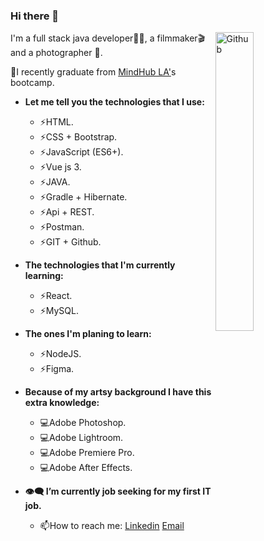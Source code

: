 ### Hi there 👋

<img width="35%" align="right" alt="Github" src="https://steamuserimages-a.akamaihd.net/ugc/1631947648964785474/81CBA15178466DD47195A239232202E78987B714/?imw=637&imh=358&ima=fit&impolicy=Letterbox&imcolor=%23000000&letterbox=true" />

I'm a full stack java developer👩‍💻, a filmmaker🎬 and a photographer 📸.

🎉I recently graduate from [MindHub LA'](https://mindhubweb.com/)s bootcamp.

- **Let me tell you the technologies that I use:**
 	- ⚡HTML.
	- ⚡CSS + Bootstrap.
	- ⚡JavaScript (ES6+).
	- ⚡Vue js 3.
	- ⚡JAVA.
	- ⚡Gradle + Hibernate.
	- ⚡Api + REST.
	- ⚡Postman.
	- ⚡GIT + Github.
	
- **The technologies that I'm currently learning:**
	- ⚡React.
	- ⚡MySQL.

- **The ones I'm planing to learn:**
	- ⚡NodeJS.
	- ⚡Figma.
	
- **Because of my artsy background I have this extra knowledge:**
	- 💻Adobe Photoshop.
	- 💻Adobe Lightroom.
	- 💻Adobe Premiere Pro.
	- 💻Adobe After Effects.

- **👁️‍🗨️ I’m currently job seeking for my first IT job.**
	- 📫How to reach me: [Linkedin](https://www.linkedin.com/in/ana-agustina-flores/) [Email](mailto:floresanagustina@hotmail.com)
